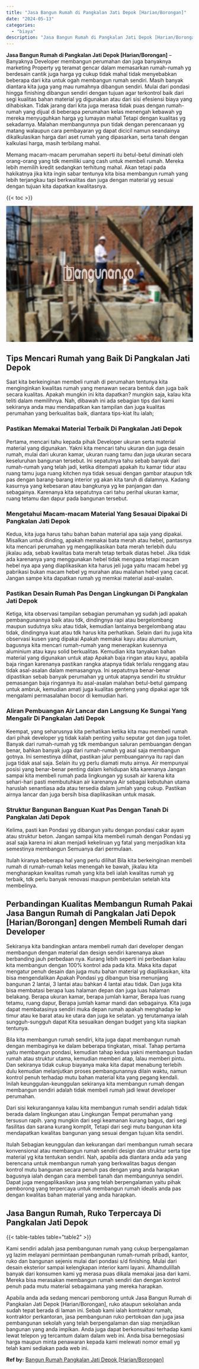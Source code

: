 ```yaml
---
title: "Jasa Bangun Rumah di Pangkalan Jati Depok [Harian/Borongan]"
date: "2024-05-13"
categories: 
  - "biaya"
description: "Jasa Bangun Rumah di Pangkalan Jati Depok [Harian/Borongan]. Apabila anda ada sedang mencari pemborong untuk Jasa Bangun Rumah di Pangkalan Jati Depok [Hari..."
---
```


**Jasa Bangun Rumah di Pangkalan Jati Depok \[Harian/Borongan\]** – Banyaknya Developer membangun perumahan dan juga banyaknya marketing Property yg teramat gencar dalam memasarkan rumah-rumah yg berdesain cantik juga harga yg cukup tidak mahal tidak menyebabkan beberapa dari kita untuk ogah membangun rumah sendiri. Masih banyak diantara kita juga yang mau rumahnya dibangun sendiri. Mulai dari pondasi hingga finishing dibangun sendiri dengan tujuan agar terkontrol baik dari segi kualitas bahan material yg digunakan atau dari sisi efesiensi biaya yang dihabiskan. Tidak jarang dari kita juga merasa tidak puas dengan rumah-rumah yang dijual di beberapa perumahan kelas menengah kebawah yg mereka menyuguhkan harga yg lumayan mahal Tetapi dengan kualitas yg sekadarnya. Malahan membangunnya pun tidak dengan perencanaan yg matang walaupun cara pembayaran yg dapat dicicil namun seandainya dikalkulasikan harga dari aset rumah yang dipasarkan, serta tanah dengan kalkulasi harga, masih terbilang mahal.

Memang macam-macam perumahan seperti itu betul-betul diminati oleh orang-orang yang tdk memiliki uang cash untuk membeli rumah. Mereka lebih memilih kredit sedangkan terhitung mahal. Akan tetapi pada hakikatnya jika kita ingin sabar tentunya kita bisa membangun rumah yang lebih terjangkau tapi berkwalitas dan juga dengan material yg sesuai dengan tujuan kita dapatkan kwalitasnya.

{{< toc >}}

![Jasa Bangun Rumah di Pangkalan Jati Depok [Harian/Borongan]](/images/borong-bangunan-03.png)

## Tips Mencari Rumah yang Baik Di Pangkalan Jati Depok

Saat kita berkeinginan membeli rumah di perumahan tentunya kita menginginkan kwalitas rumah yang menawan secara bentuk dan juga baik secara kualitas. Apakah mungkin ini kita dapatkan? mungkin saja, kalau kita teliti dalam memilihnya. Nah, dibawah ini ada sebagian tips dari kami sekiranya anda mau mendapatkan kan tampilan dan juga kualitas perumahan yang berkualitas baik, diantara tips-kiat Itu ialah;

### Pastikan Memakai Material Terbaik Di Pangkalan Jati Depok

Pertama, mencari tahu kepada pihak Developer ukuran serta material material yang digunakan. Yakni kita mencari tahu ukuran dan juga desain rumah, mulai dari ukuran kamar, ukuran ruang tamu dan juga ukuran secara keseluruhan bangunan tersebut. Ini sepatutnya tahu sebab banyak dari rumah-rumah yang telah jadi, ketika ditempati apakah itu kamar tidur atau ruang tamu juga ruang kitchen nya tidak sesuai dengan gambar ataupun tdk pas dengan barang-barang interior yg akan kita taruh di dalamnya. Kadang kasurnya yang kebesaran atau bangkunya yg ke panjangan dan sebagainya. Karenanya kita sepatutnya cari tahu perihal ukuran kamar, ruang tetamu dan dapur pada bangunan tersebut.

### Mengetahui Macam-macam Material Yang Sesauai Dipakai Di Pangkalan Jati Depok

Kedua, kita juga harus tahu bahan bahan material apa saja yang dipakai. Misalkan untuk dinding, apakah memakai bata merah atau hebel, pantasnya kita mencari perumahan yg mengaplikasikan bata merah terlebih dulu jikalau ada, sebab kwalitas bata merah tetap terbaik diatas hebel. Jika tidak ada karenanya yang menggunakan hebel tidak mengapa tetapi macam hebel nya apa yang diaplikasikan kita harus jeli juga yaitu macam hebel yg pabrikasi bukan macam hebel yg murahan atau malahan hebel yang cacat. Jangan sampe kita dapatkan rumah yg memkai material asal-asalan.

### Pastikan Desain Rumah Pas Dengan Lingkungan Di Pangkalan Jati Depok

Ketiga, kita observasi tampilan sebagian perumahan yg sudah jadi apakah pembangunannya baik atau tdk, dindingnya rapi atau bergelombang maupun sudutnya siku atau tidak, kemudian lantainya bergelombang atau tidak, dindingnya kuat atau tdk harus kita perhatikan. Selain dari itu juga kita observasi kusen yang dipakai Apakah memakai kayu atau alumunium, bagusnya kita mencari rumah-rumah yang menerapkan kusennya aluminium atau kayu solid berkualitas. Kemudian kita tanyakan bahan material yang digunakan untuk atap Apakah baja ringan atau kayu, apabila baja ringan karenanya pastikan rangka atapnya tidak terlalu renggang atau tidak asal-asalan dalam memasangnya. Ini sepatutnya benar-benar dipastikan sebab banyak perumahan yg untuk atapnya sendiri itu struktur pemasangan baja ringannya itu asal-asalan malahan betul-betul gampang untuk ambruk, kemudian amati juga kualitas genteng yang dipakai agar tdk mengalami permasalahan bocor di kemudian hari.

### Aliran Pembuangan Air Lancar dan Langsung Ke Sungai Yang Mengalir Di Pangkalan Jati Depok

Keempat, yang seharusnya kita perhatikan ketika kita mau membeli rumah dari pihak developer yg tidak kalah penting yaitu seputar got dan juga toilet. Banyak dari rumah-rumah yg tdk membangun saluran pembuangan dengan benar, bahkan banyak juga dari rumah-rumah yg asal saja membangun gotnya. Ini semestinya dilihat, pastikan jalur pembuangannya itu rapi dan juga tidak asal saja. Selain itu yg perlu diamati mutu airnya. Air mempunyai posisi yang benar-benar penting dalam kehidupan kita karenanya Jangan sampai kita membeli rumah pada lingkungan yg susah air karena kita sehari-hari pasti membutuhkan air karenanya Air sebagai kebutuhan utama haruslah senantiasa ada atau tersedia dalam jumlah yang cukup. Pastikan airnya lancar dan juga bersih bisa diaplikasikan untuk masak.

### Struktur Bangunan Banguan Kuat Pas Dengan Tanah Di Pangkalan Jati Depok

Kelima, pasti kan Pondasi yg dibangun yaitu dengan pondasi cakar ayam atau struktur beton. Jangan sampai kita membeli rumah dengan Pondasi yg asal saja karena ini akan menjadi kekeliruan yg fatal yang menjadikan kita semestinya membangun Semuanya dari permulaan.

Itulah kiranya beberapa hal yang perlu dilihat Bila kita berkeinginan membeli rumah di rumah-rumah kelas menengah ke bawah, jikalau kita mengharapkan kwalitas rumah yang kita beli ialah kwalitas rumah yg terbaik, tdk perlu banyak renovasi maupun pembetulan setelah kita membelinya.

## Perbandingan Kualitas Membangun Rumah Pakai Jasa Bangun Rumah di Pangkalan Jati Depok \[Harian/Borongan\] dengen Membeli Rumah dari Developer

Sekiranya kita bandingkan antara membeli rumah dari developer dengan membangun dengan material dan design sendiri karenanya akan berbanding jauh perbedaan nya. Kurang lebih seperti ini perbedaan kalau kita membangun dengan 100% kontrol ada pada kita. Maka kita dapat mengatur penuh desain dan juga mutu bahan material yg diaplikasikan, kita bisa mengendalikan Apakah Pondasi yg dibangun bisa menunjang bangunan 2 lantai, 3 lantai atau bahkan 4 lantai atau tidak. Dan juga kita bisa membatasi berapa luas halaman depan dan juga luas halaman belakang. Berapa ukuran kamar, berapa jumlah kamar, Berapa luas ruang tetamu, ruang dapur, Berapa jumlah kamar mandi dan sebagainya. Kita juga dapat membatasinya sendiri muka depan rumah apakah menghadap ke timur atau ke barat atau ke utara dan juga ke selatan. yg terutamanya ialah sungguh-sungguh dapat Kita sesuaikan dengan budget yang kita siapkan tentunya.

Bila kita membangun rumah sendiri, kita juga dapat membangun rumah dengan membaginya ke dalam beberapa tingkatan, misal. Tahap pertama yaitu membangun pondasi, kemudian tahap kedua yakni membangun badan rumah atau struktur utama, kemudian memberi atap, lalau memberi pintu. Dan sekiranya tidak cukup biayanya maka kita dapat menabung terlebih dulu kemudian melanjutkan proses pembangunannya dilain waktu, namun kontrol penuh terhadap mutu bahan material kita yang pegang kendali. Inilah keunggulan-keunggulan sekiranya kita membangun rumah dengan membangun sendiri adalah tidak membeli rumah jadi lewat developer perumahan.

Dari sisi kekurangannya kalau kita membangun rumah sendiri adalah tidak berada dalam lingkungan atau Lingkungan Tempat perumahan yang tersusun rapih. yang mungkin dari segi keamanan kurang bagus, dari segi fasilitas dan sarana kurang komplit, Tetapi dari segi mutu bangunan kita mendapatkan kwalitas bangunan yang sesuai dengan tujuan kita sendiri.

Itulah Sebagian keunggulan dan kekurangan dari membangun rumah secara konvensional atau membangun rumah sendiri design dan struktur serta tipe material yg kita tentukan sendiri. Nah, apabila ada diantara anda ada yang berencana untuk membangun rumah yang berkwalitas bagus dengan kontrol mutu bangunan secara penuh pas dengan yang anda harapkan bagusnya ialah dengan cara membeli tanah dan membangunnya sendiri. Dapat juga mengaplikasikan jasa yang telah berpengalaman yaitu pihak pemborong yang terpercaya untuk membangun rumah idealis anda pas dengan kwalitas bahan material yang anda harapkan.

## Jasa Bangun Rumah, Ruko Terpercaya Di Pangkalan Jati Depok

{{< table-tables table="table2" >}}

Kami sendiri adalah jasa pembangunan rumah yang cukup berpengalaman yg lazim melayani permintaan pembangunan rumah-rumah pribadi, kantor, ruko dan bangunan sejenis mulai dari pondasi s/d finishing. Mulai dari desain eksterior sampai kelengkapan interior kami layani. Alhamdulillah banyak dari konsumen kami yg merasa puas dikala memakai jasa dari kami. Mereka bisa merasakan membangun rumah sendiri dan dengan kontrol penuh pada mutu material sebagaimana yang mereka harapkan.

Apabila anda ada sedang mencari pemborong untuk Jasa Bangun Rumah di Pangkalan Jati Depok \[Harian/Borongan\], ruko ataupun sekolahan anda sudah tepat berada di laman ini. Sebab kami ialah kontraktor rumah, kontraktor perkantoran, jasa pembangunan ruko pertokoan dan juga jasa pembangunan sekolah yang telah berpengalaman dan siap menjadikan bangunan yang anda impikan. Anda juga dapat berkonsultasi terhadap kami lewat telepon yg tercantum dalam dalam web ini. Anda bisa bernegosiasi harga maupun minta penawaran kepada kami melewati nomor email yg telah kami sediakan pada web ini.

**Ref by:** [Bangun Rumah Pangkalan Jati Depok [Harian/Borongan]](https://id.wikipedia.org/wiki/Bangun)
